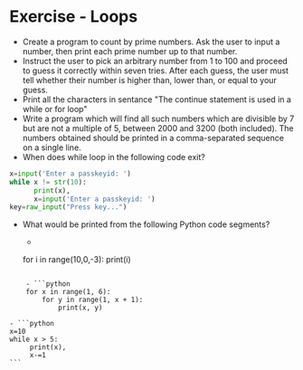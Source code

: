 
# Exercise - Loops

* Create a program to count by prime numbers. Ask the user to input a number, then print each prime number up to that number.
* Instruct the user to pick an arbitrary number from 1 to 100 and proceed to guess it correctly within seven tries. After each guess, the user must tell whether their number is higher than, lower than, or equal to your guess.
* Print all the characters in sentance "The continue statement is used in a while or for loop"
* Write a program which will find all such numbers which are divisible by 7 but are not a multiple of 5, between 2000 and 3200 (both included). The numbers obtained should be printed in a comma-separated sequence on a single line.
* When does while loop in the following code exit?
```python
x=input('Enter a passkeyid: ')
while x != str(10):
      print(x),
      x=input('Enter a passkeyid: ')
key=raw_input("Press key...")
```

* What would be printed from the following Python code segments?

    - ```python
    for i in range(10,0,-3):
          print(i)
```

    - ```python
    for x in range(1, 6):
        for y in range(1, x + 1):
            print(x, y)
```

    - ```python
    x=10
    while x > 5:
         print(x),
         x-=1
    ```


```python

```
